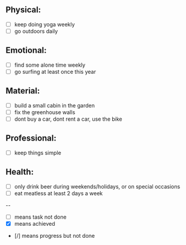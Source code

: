 
Physical:
-----------
- [ ] keep doing yoga weekly
- [ ] go outdoors daily
 
Emotional:
----------
- [ ] find some alone time weekly
- [ ] go surfing at least once this year

Material:
-----------
- [ ] build a small cabin in the garden
- [ ] fix the greenhouse walls
- [ ] dont buy a car, dont rent a car, use the bike

Professional:
-----------
- [ ] keep things simple

Health:
-----------
- [ ] only drink beer during weekends/holidays, or on special occasions
- [ ] eat meatless at least 2 days a week

--
- [ ] means task not done
- [x] means achieved
- [/] means progress but not done
